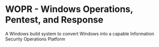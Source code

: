 # WOPR - Windows Operations, Pentest, and Response 

A Windows build system to convert Windows into a capable Information Security Operations Platform
